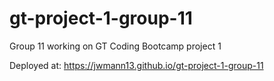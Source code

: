 # gt-project-1-group-11
Group 11 working on GT Coding Bootcamp project 1

Deployed at: https://jwmann13.github.io/gt-project-1-group-11
